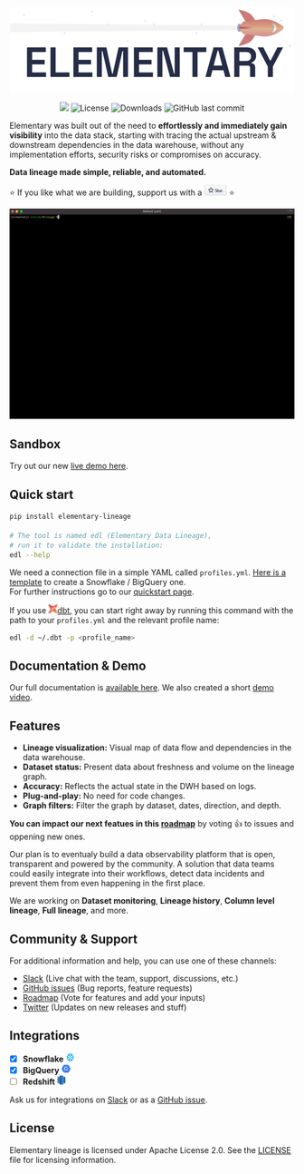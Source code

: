 <p align="center">
<img alt="Logo" src="static/headline-git.png"/>
</p>

<p align="center">
<a href="https://join.slack.com/t/elementary-community/shared_invite/zt-uehfrq2f-zXeVTtXrjYRbdE_V6xq4Rg"><img src="https://img.shields.io/badge/join-Slack-orange"/></a>
<img alt="License" src="https://img.shields.io/badge/license-Apache--2.0-brightgreen"/>
<img alt="Downloads" src="https://static.pepy.tech/personalized-badge/elementary-lineage?period=total&units=international_system&left_color=grey&right_color=blue&left_text=Downloads"/>
<img alt="GitHub last commit" src="https://img.shields.io/github/last-commit/elementary-data/elementary-lineage?color=ff69b4"/>
</p>


Elementary was built out of the need to **effortlessly and immediately gain visibility** into the data stack,
starting with tracing the actual upstream & downstream dependencies in the data warehouse, 
without any implementation efforts, security risks or compromises on accuracy. 

**Data lineage made simple, reliable, and automated.**




:star: If you like what we are building, support us with a <a href="https://github.com/elementary-data/elementary-lineage/stargazers"><img src="static/star_github.png" width="40"/></a> :star:

<img src="static/elementary_demo.gif" width="750"/>

## Sandbox

Try out our new [live demo here](https://www.elementary-data.com/live-demo).

## Quick start

```bash
pip install elementary-lineage

# The tool is named edl (Elementary Data Lineage),
# run it to validate the installation:
edl --help
```

We need a connection file in a simple YAML called `profiles.yml`. [Here is a template](static/profiles.yml) to create a Snowflake / BigQuery one.   
For further instructions go to our [quickstart page](https://docs.elementary-data.com/quickstart#requirements). 

If you use ![](static/dbt-16.png)[dbt](https://www.getdbt.com/), you can start right away by running this command with the path to your `profiles.yml` and the relevant profile name:

```bash
edl -d ~/.dbt -p <profile_name>
```

## Documentation & Demo

Our full documentation is [available here](https://docs.elementary-data.com/). 
We also created a short [demo video](https://docs.elementary-data.com/demo). 



## Features

* **Lineage visualization:** Visual map of data flow and dependencies in the data warehouse. 
* **Dataset status:** Present data about freshness and volume on the lineage graph.
* **Accuracy:** Reflects the actual state in the DWH based on logs.
* **Plug-and-play:** No need for code changes.
* **Graph filters:** Filter the graph by dataset, dates, direction, and depth. 



**You can impact our next featues in this [roadmap](https://github.com/elementary-data/elementary-lineage/projects/1)** by voting :+1: to issues and oppening new ones.

Our plan is to eventualy build a data observability platform that is open, transparent and powered by the community. 
A solution that data teams could easily integrate into their workflows, detect data incidents and prevent them from even happening in the first place.


We are working on **Dataset monitoring**, **Lineage history**, **Column level lineage**, **Full lineage**, and more.


## Community & Support

For additional information and help, you can use one of these channels:

* [Slack](https://join.slack.com/t/elementary-community/shared_invite/zt-uehfrq2f-zXeVTtXrjYRbdE_V6xq4Rg) \(Live chat with the team, support, discussions, etc.\)
* [GitHub issues](https://github.com/elementary-data/elementary-lineage/issues) \(Bug reports, feature requests)
* [Roadmap](https://github.com/elementary-data/elementary-lineage/projects/1) \(Vote for features and add your inputs)
* [Twitter](https://twitter.com/ElementaryData) \(Updates on new releases and stuff)

## **Integrations**

* [x] **Snowflake** ![](static/snowflake-16.png)
* [x] **BigQuery**  ![](static/bigquery-16.png) 
* [ ] **Redshift**  ![](static/redshift-16.png) 

Ask us for integrations on [Slack](https://join.slack.com/t/elementary-community/shared_invite/zt-uehfrq2f-zXeVTtXrjYRbdE_V6xq4Rg) or as a [GitHub issue](https://github.com/elementary-data/elementary-lineage/issues/new).

## **License**

Elementary lineage is licensed under Apache License 2.0. See the [LICENSE](https://github.com/elementary-data/elementary-lineage/blob/master/LICENSE) file for licensing information.
